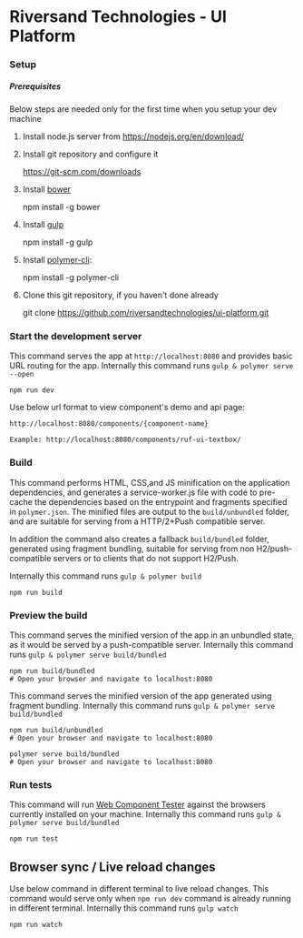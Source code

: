 # Riversand Technologies - UI Platform

### Setup

##### Prerequisites

Below steps are needed only for the first time when you setup your dev machine

1. Install node.js server from https://nodejs.org/en/download/

2. Install git repository and configure it

    https://git-scm.com/downloads


3. Install [bower](https://www.npmjs.com/package/bower)

    npm install -g bower

4. Install [gulp](http://gulpjs.com/)

    npm install -g gulp

5. Install [polymer-cli](https://github.com/Polymer/polymer-cli):

    npm install -g polymer-cli

6. Clone this git repository, if you haven't done already

    git clone https://github.com/riversandtechnologies/ui-platform.git

### Start the development server

This command serves the app at `http://localhost:8080` and provides basic URL
routing for the app. Internally this command runs `gulp & polymer serve --open`

    npm run dev

Use below url format to view component's demo and api page:

    http://localhost:8080/components/{component-name}

    Example: http://localhost:8080/components/ruf-ui-textbox/

### Build

This command performs HTML, CSS,and JS minification on the application
dependencies, and generates a service-worker.js file with code to pre-cache the
dependencies based on the entrypoint and fragments specified in `polymer.json`.
The minified files are output to the `build/unbundled` folder, and are suitable
for serving from a HTTP/2+Push compatible server.

In addition the command also creates a fallback `build/bundled` folder,
generated using fragment bundling, suitable for serving from non
H2/push-compatible servers or to clients that do not support H2/Push. 

Internally this command runs `gulp & polymer build` 

    npm run build

### Preview the build

This command serves the minified version of the app in an unbundled state, as it would
be served by a push-compatible server. 
Internally this command runs `gulp & polymer serve build/bundled`

    npm run build/bundled
    # Open your browser and navigate to localhost:8080

This command serves the minified version of the app generated using fragment bundling.
Internally this command runs `gulp & polymer serve build/bundled`

    npm run build/unbundled
    # Open your browser and navigate to localhost:8080

    polymer serve build/bundled
    # Open your browser and navigate to localhost:8080

### Run tests

This command will run
[Web Component Tester](https://github.com/Polymer/web-component-tester) against the
browsers currently installed on your machine. Internally this command runs `gulp & polymer serve build/bundled`

    npm run test

## Browser sync / Live reload changes

Use below command in different terminal to live reload changes. 
This command would serve only when `npm run dev` command is already running in different terminal.
Internally this command runs `gulp watch`

    npm run watch

